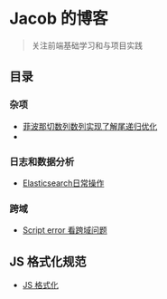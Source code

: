 # Jacob 的博客

> 关注前端基础学习和与项目实践

## 目录

### 杂项

- [菲波那切数列数列实现了解尾递归优化](https://github.com/i-zxl/Articles/issues/1)
-

### 日志和数据分析
- [Elasticsearch日常操作](https://github.com/i-zxl/Articles/issues/2)

### 跨域
- [Script error 看跨域问题](https://github.com/i-zxl/Articles/issues/7)

## JS 格式化规范
- [JS 格式化](https://github.com/i-zxl/Articles/issues/9)